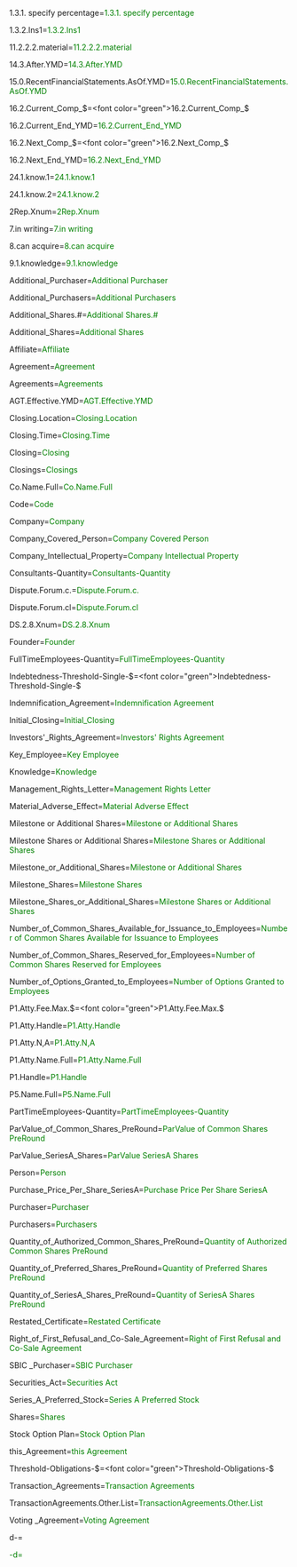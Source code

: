 1.3.1. specify percentage=<font color="green">1.3.1. specify percentage</font>

1.3.2.Ins1=<font color="green">1.3.2.Ins1</font>

11.2.2.2.material=<font color="green">11.2.2.2.material</font>

14.3.After.YMD=<font color="green">14.3.After.YMD</font>

15.0.RecentFinancialStatements.AsOf.YMD=<font color="green">15.0.RecentFinancialStatements.AsOf.YMD</font>

16.2.Current_Comp_$=<font color="green">16.2.Current_Comp_$</font>

16.2.Current_End_YMD=<font color="green">16.2.Current_End_YMD</font>

16.2.Next_Comp_$=<font color="green">16.2.Next_Comp_$</font>

16.2.Next_End_YMD=<font color="green">16.2.Next_End_YMD</font>

24.1.know.1=<font color="green">24.1.know.1</font>

24.1.know.2=<font color="green">24.1.know.2</font>

2Rep.Xnum=<font color="green">2Rep.Xnum</font>

7.in writing=<font color="green">7.in writing</font>

8.can acquire=<font color="green">8.can acquire</font>

9.1.knowledge=<font color="green">9.1.knowledge</font>

Additional_Purchaser=<font color="green">Additional Purchaser</font>

Additional_Purchasers=<font color="green">Additional Purchasers</font>

Additional_Shares.#=<font color="green">Additional Shares.#</font>

Additional_Shares=<font color="green">Additional Shares</font>

Affiliate=<font color="green">Affiliate</font>

Agreement=<font color="green">Agreement</font>

Agreements=<font color="green">Agreements</font>

AGT.Effective.YMD=<font color="green">AGT.Effective.YMD</font>

Closing.Location=<font color="green">Closing.Location</font>

Closing.Time=<font color="green">Closing.Time</font>

Closing=<font color="green">Closing</font>

Closings=<font color="green">Closings</font>

Co.Name.Full=<font color="green">Co.Name.Full</font>

Code=<font color="green">Code</font>

Company=<font color="green">Company</font>

Company_Covered_Person=<font color="green">Company Covered Person</font>

Company_Intellectual_Property=<font color="green">Company Intellectual Property</font>

Consultants-Quantity=<font color="green">Consultants-Quantity</font>

Dispute.Forum.c.=<font color="green">Dispute.Forum.c.</font>

Dispute.Forum.cl=<font color="green">Dispute.Forum.cl</font>

DS.2.8.Xnum=<font color="green">DS.2.8.Xnum</font>

Founder=<font color="green">Founder</font>

FullTimeEmployees-Quantity=<font color="green">FullTimeEmployees-Quantity</font>

Indebtedness-Threshold-Single-$=<font color="green">Indebtedness-Threshold-Single-$</font>

Indemnification_Agreement=<font color="green">Indemnification Agreement</font>

Initial_Closing=<font color="green">Initial_Closing</font>

Investors'_Rights_Agreement=<font color="green">Investors' Rights Agreement</font>

Key_Employee=<font color="green">Key Employee</font>

Knowledge=<font color="green">Knowledge</font>

Management_Rights_Letter=<font color="green">Management Rights Letter</font>

Material_Adverse_Effect=<font color="green">Material Adverse Effect</font>

Milestone or Additional Shares=<font color="green">Milestone or Additional Shares</font>

Milestone Shares or Additional Shares=<font color="green">Milestone Shares or Additional Shares</font>

Milestone_or_Additional_Shares=<font color="green">Milestone or Additional Shares</font>

Milestone_Shares=<font color="green">Milestone Shares</font>

Milestone_Shares_or_Additional_Shares=<font color="green">Milestone Shares or Additional Shares</font>

Number_of_Common_Shares_Available_for_Issuance_to_Employees=<font color="green">Number of Common Shares Available for Issuance to Employees</font>

Number_of_Common_Shares_Reserved_for_Employees=<font color="green">Number of Common Shares Reserved for Employees</font>

Number_of_Options_Granted_to_Employees=<font color="green">Number of Options Granted to Employees</font>

P1.Atty.Fee.Max.$=<font color="green">P1.Atty.Fee.Max.$</font>

P1.Atty.Handle=<font color="green">P1.Atty.Handle</font>

P1.Atty.N,A=<font color="green">P1.Atty.N,A</font>

P1.Atty.Name.Full=<font color="green">P1.Atty.Name.Full</font>

P1.Handle=<font color="green">P1.Handle</font>

P5.Name.Full=<font color="green">P5.Name.Full</font>

PartTimeEmployees-Quantity=<font color="green">PartTimeEmployees-Quantity</font>

ParValue_of_Common_Shares_PreRound=<font color="green">ParValue of Common Shares PreRound</font>

ParValue_SeriesA_Shares=<font color="green">ParValue SeriesA Shares</font>

Person=<font color="green">Person</font>

Purchase_Price_Per_Share_SeriesA=<font color="green">Purchase Price Per Share SeriesA</font>

Purchaser=<font color="green">Purchaser</font>

Purchasers=<font color="green">Purchasers</font>

Quantity_of_Authorized_Common_Shares_PreRound=<font color="green">Quantity of Authorized Common Shares PreRound</font>

Quantity_of_Preferred_Shares_PreRound=<font color="green">Quantity of Preferred Shares PreRound</font>

Quantity_of_SeriesA_Shares_PreRound=<font color="green">Quantity of SeriesA Shares PreRound</font>

Restated_Certificate=<font color="green">Restated Certificate</font>

Right_of_First_Refusal_and_Co-Sale_Agreement=<font color="green">Right of First Refusal and Co-Sale Agreement</font>

SBIC _Purchaser=<font color="green">SBIC  Purchaser</font>

Securities_Act=<font color="green">Securities Act</font>

Series_A_Preferred_Stock=<font color="green">Series A Preferred Stock</font>

Shares=<font color="green">Shares</font>

Stock Option Plan=<font color="green">Stock Option Plan</font>

this_Agreement=<font color="green">this Agreement</font>

Threshold-Obligations-$=<font color="green">Threshold-Obligations-$</font>

Transaction_Agreements=<font color="green">Transaction Agreements</font>

TransactionAgreements.Other.List=<font color="green">TransactionAgreements.Other.List</font>

Voting _Agreement=<font color="green">Voting Agreement</font>

d-=<font color="green">

-d=</font>
